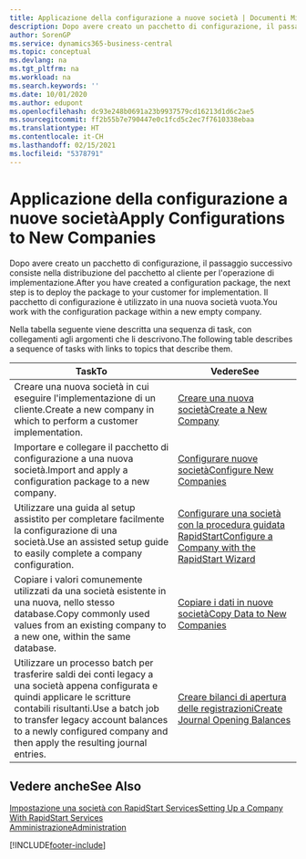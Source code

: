```yaml
---
title: Applicazione della configurazione a nuove società | Documenti Microsoft
description: Dopo avere creato un pacchetto di configurazione, il passaggio successivo consiste nella distribuzione del pacchetto al cliente per l'operazione di implementazione. Utilizzare la configurazione con una nuova società vuota.
author: SorenGP
ms.service: dynamics365-business-central
ms.topic: conceptual
ms.devlang: na
ms.tgt_pltfrm: na
ms.workload: na
ms.search.keywords: ''
ms.date: 10/01/2020
ms.author: edupont
ms.openlocfilehash: dc93e248b0691a23b9937579cd16213d1d6c2ae5
ms.sourcegitcommit: ff2b55b7e790447e0c1fcd5c2ec7f7610338ebaa
ms.translationtype: HT
ms.contentlocale: it-CH
ms.lasthandoff: 02/15/2021
ms.locfileid: "5378791"
---
```

# <a name="apply-configurations-to-new-companies"></a><span data-ttu-id="7d9e0-104">Applicazione della configurazione a nuove società</span><span class="sxs-lookup"><span data-stu-id="7d9e0-104">Apply Configurations to New Companies</span></span>
<span data-ttu-id="7d9e0-105">Dopo avere creato un pacchetto di configurazione, il passaggio successivo consiste nella distribuzione del pacchetto al cliente per l'operazione di implementazione.</span><span class="sxs-lookup"><span data-stu-id="7d9e0-105">After you have created a configuration package, the next step is to deploy the package to your customer for implementation.</span></span> <span data-ttu-id="7d9e0-106">Il pacchetto di configurazione è utilizzato in una nuova società vuota.</span><span class="sxs-lookup"><span data-stu-id="7d9e0-106">You work with the configuration package within a new empty company.</span></span>  

 <span data-ttu-id="7d9e0-107">Nella tabella seguente viene descritta una sequenza di task, con collegamenti agli argomenti che li descrivono.</span><span class="sxs-lookup"><span data-stu-id="7d9e0-107">The following table describes a sequence of tasks with links to topics that describe them.</span></span>

|<span data-ttu-id="7d9e0-108">**Task**</span><span class="sxs-lookup"><span data-stu-id="7d9e0-108">**To**</span></span>|<span data-ttu-id="7d9e0-109">**Vedere**</span><span class="sxs-lookup"><span data-stu-id="7d9e0-109">**See**</span></span>|  
|------------|-------------|  
|<span data-ttu-id="7d9e0-110">Creare una nuova società in cui eseguire l'implementazione di un cliente.</span><span class="sxs-lookup"><span data-stu-id="7d9e0-110">Create a new company in which to perform a customer implementation.</span></span>|[<span data-ttu-id="7d9e0-111">Creare una nuova società</span><span class="sxs-lookup"><span data-stu-id="7d9e0-111">Create a New Company</span></span>](admin-how-to-create-a-new-company.md)|  
|<span data-ttu-id="7d9e0-112">Importare e collegare il pacchetto di configurazione a una nuova società.</span><span class="sxs-lookup"><span data-stu-id="7d9e0-112">Import and apply a configuration package to a new company.</span></span>|[<span data-ttu-id="7d9e0-113">Configurare nuove società</span><span class="sxs-lookup"><span data-stu-id="7d9e0-113">Configure New Companies</span></span>](admin-how-to-configure-new-companies.md)|  
|<span data-ttu-id="7d9e0-114">Utilizzare una guida al setup assistito per completare facilmente la configurazione di una società.</span><span class="sxs-lookup"><span data-stu-id="7d9e0-114">Use an assisted setup guide to easily complete a company configuration.</span></span>|[<span data-ttu-id="7d9e0-115">Configurare una società con la procedura guidata RapidStart</span><span class="sxs-lookup"><span data-stu-id="7d9e0-115">Configure a Company with the RapidStart Wizard</span></span>](admin-how-to-configure-a-company-with-the-rapidstart-wizard.md)|
|<span data-ttu-id="7d9e0-116">Copiare i valori comunemente utilizzati da una società esistente in una nuova, nello stesso database.</span><span class="sxs-lookup"><span data-stu-id="7d9e0-116">Copy commonly used values from an existing company to a new one, within the same database.</span></span>|[<span data-ttu-id="7d9e0-117">Copiare i dati in nuove società</span><span class="sxs-lookup"><span data-stu-id="7d9e0-117">Copy Data to New Companies</span></span>](admin-how-to-copy-data-to-new-companies.md)|  
|<span data-ttu-id="7d9e0-118">Utilizzare un processo batch per trasferire saldi dei conti legacy a una società appena configurata e quindi applicare le scritture contabili risultanti.</span><span class="sxs-lookup"><span data-stu-id="7d9e0-118">Use a batch job to transfer legacy account balances to a newly configured company and then apply the resulting journal entries.</span></span>|[<span data-ttu-id="7d9e0-119">Creare bilanci di apertura delle registrazioni</span><span class="sxs-lookup"><span data-stu-id="7d9e0-119">Create Journal Opening Balances</span></span>](admin-how-to-create-journal-opening-balances.md)|  

## <a name="see-also"></a><span data-ttu-id="7d9e0-120">Vedere anche</span><span class="sxs-lookup"><span data-stu-id="7d9e0-120">See Also</span></span>  
[<span data-ttu-id="7d9e0-121">Impostazione una società con RapidStart Services</span><span class="sxs-lookup"><span data-stu-id="7d9e0-121">Setting Up a Company With RapidStart Services</span></span>](admin-set-up-a-company-with-rapidstart.md)  
[<span data-ttu-id="7d9e0-122">Amministrazione</span><span class="sxs-lookup"><span data-stu-id="7d9e0-122">Administration</span></span>](admin-setup-and-administration.md)


[!INCLUDE[footer-include](includes/footer-banner.md)]